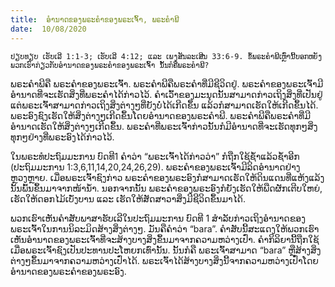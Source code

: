 ```yaml
---
title:  ອຳນາດຂອງພຣະຄຳຂອງພຣະເຈົ້າ, ພຣະຄຳພີ
date:  10/08/2020
---
```


`ປຽບທຽບ ເຮັບເລີ 1:1-3; ເຮັບເລີ 4:12; ແລະ ເພງສັນລະເສີນ 33:6-9. ຂໍ້ພຣະຄຳພີເຫຼົ່ານີ້ບອກຫຍັງພວກເຮົາກ່ຽວກັບອຳນາດຂອງພຣະຄຳຂອງພຣະເຈົ້າ ນັ້ນກໍຄືພຣະຄຳພີ?`

ພຣະຄຳພີຄື ພຣະຄຳຂອງພຣະເຈົ້າ. ພຣະຄຳພີຄືພຣະຄຳທີ່ມີຊີວິດຢູ່. ພຣະຄຳຂອງພຣະເຈົ້າມີອຳນາດທີ່ຈະເຮັດສິ່ງທີ່ພຣະຄຳໄດ້ກ່າວໄວ້. ຄຳເວົ້າຂອງມະນຸດນັ້ນສາມາດກ່າວເຖິງສິ່ງທີ່ເປັນຢູ່ ແຕ່ພຣະເຈົ້າສາມາດກ່າວເຖິງສິ່ງຕ່າງໆທີ່ຍັງບໍ່ໄດ້ເກີດຂຶ້ນ ແລ້ວກໍສາມາດເຮັດໃຫ້ເກີດຂຶ້ນໄດ້. ພຣະອົງຊົງເຮັດໃຫ້ສິ່ງຕ່າງໆເກີດຂຶ້ນໂດຍອຳນາດຂອງພຣະຄຳພີ. ພຣະຄຳພີຄືພຣະຄຳທີ່ມີອຳນາດເຮັດໃຫ້ສິ່ງຕ່າງໆເກີດຂຶ້ນ. ພຣະຄຳທີ່ພຣະເຈົ້າກ່າວນັ້ນກໍມີອຳນາດທີ່ຈະເຮັດທຸກໆສິ່ງທຸກໆຢ່າງທີ່ພຣະອົງໄດ້ກ່າວໄວ້.

ໃນພຣະທໍປະຖົມມະການ ບົດທີ1 ຄຳວ່າ “ພຣະເຈົ້າໄດ້ກ່າວວ່າ” ກໍຖືກໃຊ້ຊໍ້າແລ້ວຊໍ້າອີກ (ປະຖົມມະການ 1:3,6,11,14,20,24,26,29). ພຣະຄຳຂອງພຣະເຈົ້າມີລິດອຳນາດຢ່າງຫຼວງຫຼາຍ. ເມື່ອພຣະເຈົ້າຊົງກ່າວ ພຣະຄຳຂອງພຣະອົງກໍສາມາດເຮັດໃຫ້ດິນແດນທີ່ແຫ້ງແລ້ງນັ້ນພົ້ນຂຶ້ນມາຈາກໜ້ານ້ຳ. ນອກຈາກນັ້ນ ພຣະຄຳຂອງພຣະອົງກໍຍັງເຮັດໃຫ້ພືດຜັກເຕີບໃຫຍ່, ເຮັດໃຫ້ດອກໄມ້ເບັ່ງບານ ແລະ ເຮັດໃຫ້ສັດສາວາສິ່ງມີຊີວິດຂຶ້ນມາໄດ້.

ພວກເຮົາເຫັນຄຳສັບພາສາຮັບເລີໃນປະຖົມມະການ ບົດທີ 1 ສຳລັບກ່າວເຖິງອຳນາດຂອງພຣະເຈົ້າໃນການນິລະມິດສ້າງສິ່ງຕ່າງໆ. ມັນຄືຄຳວ່າ “bara”. ຄຳສັບນີ້ສະແດງໃຫ້ພວກເຮົາເຫັນອຳນາດຂອງພຣະເຈົ້າທີ່ຈະສ້າງບາງສິ່ງຂຶ້ນມາຈາກຄວາມຫວ່າງເປົ່າ. ຄຳກິລິຍານີ້ຖືກໃຊ້ເມື່ອພຣະເຈົ້າຊົງເປັນປະທານປະໂຫຍກເທົ່ານັ້ນ. ນັ້ນກໍຄື ພຣະເຈົ້າສາມາດ “bara” ຫຼືສ້າງສິ່ງຕ່າງໆຂຶ້ນມາຈາກຄວາມຫວ່າງເປົ່າໄດ້. ພຣະເຈົ້າໄດ້ສ້າງບາງສິ່ງນີ້ຈາກຄວາມຫວ່າງເປົ່າໂດຍອຳນາດຂອງພຣະຄຳຂອງພຣະອົງ.